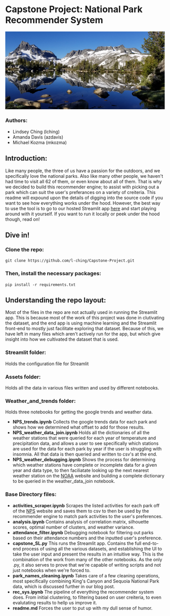 # Capstone Project: National Park Recommender System
![Alt text](assets/20190727_073434.jpg?raw=true "Title")
### Authors:
- Lindsey Ching (lching)
- Amanda Davis (azdavis)
- Michael Kozma (mkozma)

## Introduction:
Like many people, the three of us have a passion for the outdoors, and we specifically love the national parks. Also like many other people, we haven't had time to visit all 62 of them, or even know about all of them. That is why we decided to build this recommender engine; to assist with picking out a park which can suit the user's preferances on a variety of creiteria. This readme will expound upon the details of digging into the source code if you want to see how everything works under the hood. However, the best way to use the tool is to go to our hosted Streamlit app [here](https://l-ching-capstone-project-capstone-sl-th8bn9.streamlit.app/) and start playing around with it yourself. If you want to run it locally or peek under the hood though, read on!

## Dive in!
### Clone the repo:
```
git clone https://github.com/l-ching/Capstone-Project.git
```
### Then, install the necessary packages:
```
pip install -r requirements.txt
```

## Understanding the repo layout:
Most of the files in the repo are not actually used in running the Streamlit app. This is because most of the work of this project was done in clutivating the dataset, and the end app is using machine learning and the Streamlit front-end to mostly just facilitate exploring that dataset. Because of this, we have left in many files which aren't actively run for the app, but which give insight into how we cultivated the dataset that is used.

### Streamlit folder:
Holds the configuration file for Streamlit
### Assets folder:
Holds all the data in various files written and used by different notebooks.
### Weather_and_trends folder:
Holds three notebooks for getting the google trends and weather data.
- **NPS_trends.ipynb**
Collects the google trends data for each park and shows how we determined what offset to add for those results.
- **NPS_weather_data_join.ipynb**
Holds all the dictionaries of all the weather stations that were queried for each year of temperature and precipitation data, and allows a user to see specifically which stations are used for the data for each park by year if the user is struggling with insomnia. All that data is then queried and written to csv's at the end.
- **NPS_weather_debugging.ipynb**
Shows the process for determining which weather stations have complete or incomplete data for a given year and data type, to then faciliatate looking up the next nearest weather station on the [NOAA](https://www.ncdc.noaa.gov/cdo-web/search;jsessionid=7A87B303411A4E79CD8192D47B05F44D) website and building a complete dictionary to be queried in the weather_data_join notebook.
### Base Directory files:
- **activities_scraper.ipynb**
Scrapes the listed activities for each park off of the [NPS](nps.gov) website and saves them to csv to then be used by the recommender engine to match park activities to the user's preferences.
- **analysis.ipynb**
Contains analysis of correlation matrix, silhouette scores, optimal number of clusters, and weather variance.
- **attendance_filter.ipynb**
Debugging notebook for filtering out parks based on their attendance numbers and the inputted user's preference.
- **capstone_SL.py**
This runs the Streamlit app. Contains the full end-to-end process of using all the various datasets, and establishing the UI to take the user input and present the results in an intuitive way. This is the combination of the work from many of the other notebooks. As the only .py, it also serves to prove that we're capable of writing scripts and not just notebooks when we're forced to.
- **park_names_cleaning.ipynb**
Takes care of a few cleaning operations, most specifically combining King's Canyon and Sequoia National Park data, which is discussed further in our blog post.
- **rec_sys.ipynb**
The pipeline of everything the recommender system does. From initial clustering, to filtering based on user creiteria, to even evalutating results to hellp us improve it.
- **readme.md**
Forces the user to put up with my dull sense of humor.

